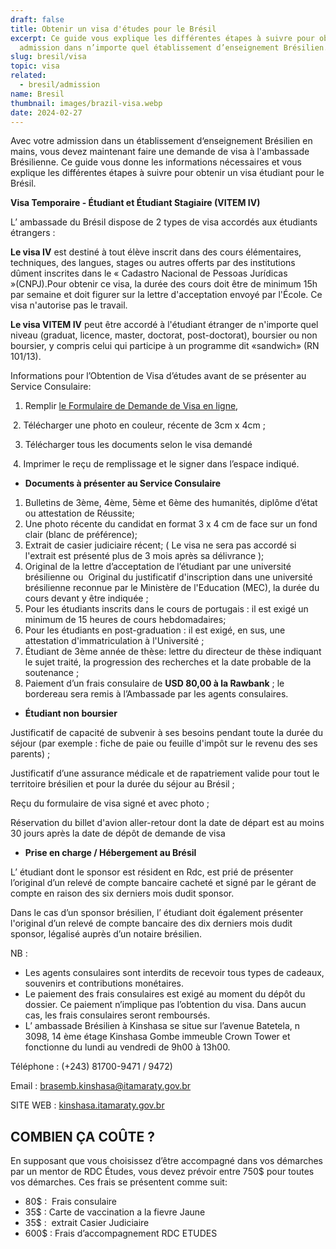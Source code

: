 ```yaml
---
draft: false
title: Obtenir un visa d'études pour le Brésil
excerpt: Ce guide vous explique les différentes étapes à suivre pour obtenir une
  admission dans n’importe quel établissement d’enseignement Brésilien.
slug: bresil/visa
topic: visa
related:
  - bresil/admission
name: Bresil
thumbnail: images/brazil-visa.webp
date: 2024-02-27
---
```

Avec votre admission dans un établissement d‘enseignement Brésilien en mains, vous devez maintenant faire une demande de visa à l'ambassade Brésilienne. Ce guide vous donne les informations nécessaires et vous explique les différentes étapes à suivre pour obtenir un visa étudiant pour le Brésil.

**Visa Temporaire - Étudiant et Étudiant Stagiaire (VITEM IV)** 

L’ ambassade du Brésil dispose de 2 types de visa accordés aux étudiants étrangers : 

**Le visa IV** est destiné à tout élève inscrit dans des cours élémentaires, techniques, des langues, stages ou autres offerts par des institutions dûment inscrites dans le « Cadastro Nacional de Pessoas Jurídicas »(CNPJ).Pour obtenir ce visa, la durée des cours doit être de minimum 15h  par semaine et doit figurer sur la lettre d'acceptation envoyé par l'École. Ce visa n'autorise pas le travail.

**Le visa VITEM IV** peut être accordé à l'étudiant étranger de n'importe quel niveau (graduat, licence, master, doctorat, post-doctorat), boursier ou non boursier, y compris celui qui participe à un programme dit «sandwich» (RN 101/13).

Informations pour l’Obtention de Visa d’études avant de se présenter au Service Consulaire:

1. Remplir [le Formulaire de Demande de Visa en ligne](https://formulario-mre.serpro.gov.br/sci/pages/web/ui/#/requerimento), 

 2. Télécharger une photo en couleur, récente de 3cm x 4cm ;

3. Télécharger tous les documents selon le visa demandé

 4. Imprimer le reçu de remplissage et le signer dans l’espace indiqué.   

* **Documents à présenter au Service Consulaire**

1. Bulletins de 3ème, 4ème, 5ème et 6ème des humanités, diplôme d’état ou attestation de Réussite;
2. Une photo récente du candidat en format 3 x 4 cm de face sur un fond clair (blanc de préférence);
3. Extrait de casier judiciaire récent; ( Le visa ne sera pas accordé si l'extrait est présenté plus de 3 mois après sa délivrance );
4. Original de la lettre d’acceptation de l’étudiant par une université brésilienne ou  Original du justificatif d'inscription dans une université brésilienne reconnue par le Ministère de l'Education (MEC), la durée du cours devant y être indiquée ;
5. Pour les étudiants inscrits dans le cours de portugais : il est exigé un minimum de 15 heures de cours hebdomadaires; 
6. Pour les étudiants en post-graduation : il est exigé, en sus, une attestation d'immatriculation à l'Université ;
7. Étudiant de 3ème année de thèse: lettre du directeur de thèse indiquant le sujet traité, la progression des recherches et la date probable de la soutenance ;
8. Paiement d’un frais consulaire de **USD 80,00 à la Rawbank** ; le bordereau sera remis à l’Ambassade par les agents consulaires.

* **Étudiant non boursier**

Justificatif de capacité de subvenir à ses besoins pendant toute la durée du séjour (par exemple : fiche de paie ou feuille d'impôt sur le revenu des ses parents) ;

Justificatif d’une assurance médicale et de rapatriement valide pour tout le territoire brésilien et pour la durée du séjour au Brésil ;

Reçu du formulaire de visa signé et avec photo ;

Réservation du billet d'avion aller-retour dont la date de départ est au moins 30 jours après la date de dépôt de demande de visa

* **Prise en charge / Hébergement au Brésil** 

L’ étudiant dont le sponsor est résident en Rdc, est prié de présenter l’original d’un relevé de compte bancaire cacheté et signé par le gérant de compte en raison des six derniers mois dudit sponsor. 

Dans le cas d’un sponsor brésilien, l’ étudiant doit également présenter l'original d’un relevé de compte bancaire des dix derniers mois dudit sponsor, légalisé auprès d’un notaire brésilien.

NB :

* Les agents consulaires sont interdits de recevoir tous types de cadeaux, souvenirs et contributions monétaires. 
* Le paiement des frais consulaires est exigé au moment du dépôt du dossier. Ce paiement n’implique pas l’obtention du visa. Dans aucun cas, les frais consulaires seront remboursés. 
* L’ ambassade Brésilien à Kinshasa se situe sur l’avenue Batetela, n 3098, 14 ème étage Kinshasa Gombe immeuble Crown Tower et fonctionne du lundi au vendredi de 9h00 à 13h00.

Téléphone : (+243) 81700-9471 / 9472) 

Email : brasemb.kinshasa@itamaraty.gov.br

SITE WEB : [kinshasa.itamaraty.gov.br](http://kinshasa.itamaraty.gov.br/) 

## COMBIEN ÇA COÛTE ? 

En supposant que vous choisissez d’être accompagné dans vos démarches par un mentor de RDC Études, vous devez prévoir entre 750$ pour toutes vos démarches. Ces frais se présentent comme suit:

* 80$ :  Frais consulaire
* 35$ : Carte de vaccination a la fievre Jaune  
* 35$ :  extrait Casier Judiciaire
* 600$ : Frais d’accompagnement RDC ETUDES